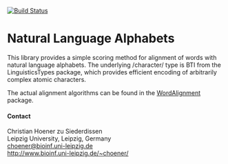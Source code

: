 [![Build Status](https://travis-ci.org/choener/NaturalLanguageAlphabets.svg?branch=master)](https://travis-ci.org/choener/NaturalLanguageAlphabets)

# Natural Language Alphabets

This library provides a simple scoring method for alignment of words with
natural language alphabets.  The underlying /character/ type is BTI from the
LinguisticsTypes package, which provides efficient encoding of arbitrarily
complex atomic characters.

The actual alignment algorithms can be found in the
[WordAlignment](http://hackage.haskell.org/package/WordAlignment) package.



#### Contact

Christian Hoener zu Siederdissen  
Leipzig University, Leipzig, Germany  
choener@bioinf.uni-leipzig.de  
http://www.bioinf.uni-leipzig.de/~choener/  


